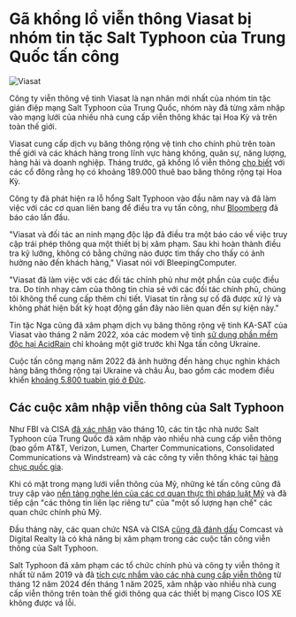 # Gã khổng lồ viễn thông Viasat bị nhóm tin tặc Salt Typhoon của Trung Quốc tấn công

![Viasat](https://www.bleepstatic.com/content/hl-images/2025/06/19/Viasat.jpg)

Công ty viễn thông vệ tinh Viasat là nạn nhân mới nhất của nhóm tin tặc gián điệp mạng Salt Typhoon của Trung Quốc, nhóm này đã từng xâm nhập vào mạng lưới của nhiều nhà cung cấp viễn thông khác tại Hoa Kỳ và trên toàn thế giới.

Viasat cung cấp dịch vụ băng thông rộng vệ tinh cho chính phủ trên toàn thế giới và các khách hàng trong lĩnh vực hàng không, quân sự, năng lượng, hàng hải và doanh nghiệp. Tháng trước, gã khổng lồ viễn thông [cho biết](https://investors.viasat.com/static-files/c89c3424-4ad3-4fe2-b064-72fa222990c9) với các cổ đông rằng họ có khoảng 189.000 thuê bao băng thông rộng tại Hoa Kỳ.

Công ty đã phát hiện ra lỗ hổng Salt Typhoon vào đầu năm nay và đã làm việc với các cơ quan liên bang để điều tra vụ tấn công, như [Bloomberg](https://www.bloomberg.com/news/articles/2025-06-17/viasat-identified-as-victim-in-china-linked-salt-typhoon-hack) đã báo cáo lần đầu.

"Viasat và đối tác an ninh mạng độc lập đã điều tra một báo cáo về việc truy cập trái phép thông qua một thiết bị bị xâm phạm. Sau khi hoàn thành điều tra kỹ lưỡng, không có bằng chứng nào được tìm thấy cho thấy có ảnh hưởng nào đến khách hàng," Viasat nói với BleepingComputer.

"Viasat đã làm việc với các đối tác chính phủ như một phần của cuộc điều tra. Do tính nhạy cảm của thông tin chia sẻ với các đối tác chính phủ, chúng tôi không thể cung cấp thêm chi tiết. Viasat tin rằng sự cố đã được xử lý và không phát hiện bất kỳ hoạt động gần đây nào liên quan đến sự kiện này."

Tin tặc Nga cũng đã xâm phạm dịch vụ băng thông rộng vệ tinh KA-SAT của Viasat vào tháng 2 năm 2022, xóa các modem vệ tinh [sử dụng phần mềm độc hại AcidRain](https://www.bleepingcomputer.com/news/security/viasat-confirms-satellite-modems-were-wiped-with-acidrain-malware/) chỉ khoảng một giờ trước khi Nga tấn công Ukraine.

Cuộc tấn công mạng năm 2022 đã ảnh hưởng đến hàng chục nghìn khách hàng băng thông rộng tại Ukraine và châu Âu, bao gồm các modem điều khiển [khoảng 5.800 tuabin gió ở Đức](https://www.reuters.com/business/energy/satellite-outage-knocks-out-control-enercon-wind-turbines-2022-02-28/).

## Các cuộc xâm nhập viễn thông của Salt Typhoon

Như FBI và CISA [đã xác nhận](https://www.bleepingcomputer.com/news/security/us-says-chinese-hackers-breached-multiple-telecom-providers/) vào tháng 10, các tin tặc nhà nước Salt Typhoon của Trung Quốc đã xâm nhập vào nhiều nhà cung cấp viễn thông (bao gồm AT&T, Verizon, Lumen, Charter Communications, Consolidated Communications và Windstream) và các công ty viễn thông khác tại [hàng chục quốc gia](https://www.bleepingcomputer.com/news/security/white-house-salt-typhoon-hacked-telcos-in-dozens-of-countries/).

Khi có mặt trong mạng lưới viễn thông của Mỹ, những kẻ tấn công cũng đã truy cập vào [nền tảng nghe lén của các cơ quan thực thi pháp luật Mỹ](https://www.bleepingcomputer.com/news/security/atandt-verizon-reportedly-hacked-to-target-us-govt-wiretapping-platform/) và đã tiếp cận "các thông tin liên lạc riêng tư" của "một số lượng hạn chế" các quan chức chính phủ Mỹ.

Đầu tháng này, các quan chức NSA và CISA [cũng đã đánh dấu](https://www.nextgov.com/cybersecurity/2025/06/us-agencies-assessed-chinese-telecom-hackers-likely-hit-data-center-and-residential-internet-providers/405920/) Comcast và Digital Realty là có khả năng bị xâm phạm trong các cuộc tấn công viễn thông của Salt Typhoon.

Salt Typhoon đã xâm phạm các tổ chức chính phủ và công ty viễn thông ít nhất từ năm 2019 và đã [tích cực nhắm vào các nhà cung cấp viễn thông](https://www.bleepingcomputer.com/news/security/chinese-hackers-breach-more-us-telecoms-via-unpatched-cisco-routers/) từ tháng 12 năm 2024 đến tháng 1 năm 2025, xâm nhập vào nhiều nhà cung cấp viễn thông trên toàn thế giới thông qua các thiết bị mạng Cisco IOS XE không được vá lỗi.